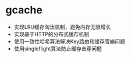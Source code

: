 # gcache

- 实现LRU缓存淘汰机制，避免内存无限增长
- 实现基于HTTP的分布式缓存机制
- 使用一致性哈希算法解决Key路由和缓存雪崩问题
- 使用singleflight算法防止缓存击穿问题